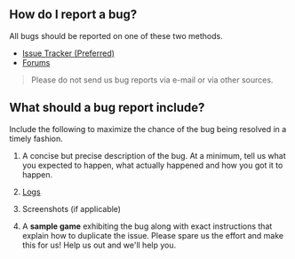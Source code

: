 ## How do I report a bug?

All bugs should be reported on one of these two methods.

* [Issue Tracker (Preferred)](http://community.stencyl.com/index.php?project=1)
* [Forums](http://community.stencyl.com/index.php/board,119.0.html)

> Please do not send us bug reports via e-mail or via other sources. 

 
## What should a bug report include?

Include the following to maximize the chance of the bug being resolved in a timely fashion.

1. A concise but precise description of the bug. At a minimum, tell us what you expected to happen, what actually happened and how you got it to happen.

2. [Logs](http://www.stencyl.com/help/viewArticle/135/)

3. Screenshots (if applicable)

4. A **sample game** exhibiting the bug along with exact instructions that explain how to duplicate the issue. Please spare us the effort and make this for us! Help us out and we'll help you.
